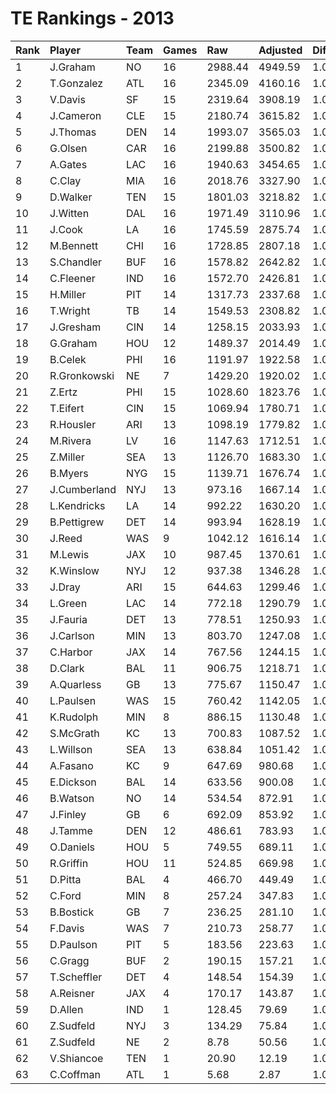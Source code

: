 # TE Rankings - 2013

| Rank | Player       | Team | Games | Raw     | Adjusted | Difficulty | Avg/Game | Typical | Consistency | Trend    |
| :----| :------------| :----| :-----| :-------| :--------| :----------| :--------| :-------| :-----------| :--------|
| 1    | J.Graham     | NO   | 16    | 2988.44 | 4949.59  | 1.000      | 309.35   | 336.75  | 9/0/7       | +135.1%  |
| 2    | T.Gonzalez   | ATL  | 16    | 2345.09 | 4160.16  | 1.000      | 260.01   | 248.26  | 10/0/6      | +157.0%  |
| 3    | V.Davis      | SF   | 15    | 2319.64 | 3908.19  | 1.000      | 260.55   | 257.11  | 8/1/6       | +142.4%  |
| 4    | J.Cameron    | CLE  | 15    | 2180.74 | 3615.82  | 1.000      | 241.05   | 275.80  | 11/0/4      | +147.4%  |
| 5    | J.Thomas     | DEN  | 14    | 1993.07 | 3565.03  | 1.000      | 254.64   | 230.81  | 5/0/9       | +98.2%   |
| 6    | G.Olsen      | CAR  | 16    | 2199.88 | 3500.82  | 1.000      | 218.80   | 215.96  | 7/2/7       | +100.3%  |
| 7    | A.Gates      | LAC  | 16    | 1940.63 | 3454.65  | 1.000      | 215.92   | 225.19  | 10/2/4      | +83.7%   |
| 8    | C.Clay       | MIA  | 16    | 2018.76 | 3327.90  | 1.000      | 207.99   | 201.13  | 10/0/6      | +143.5%  |
| 9    | D.Walker     | TEN  | 15    | 1801.03 | 3218.82  | 1.000      | 214.59   | 230.25  | 9/2/4       | +115.4%  |
| 10   | J.Witten     | DAL  | 16    | 1971.49 | 3110.96  | 1.000      | 194.43   | 221.74  | 10/0/6      | +184.4%  |
| 11   | J.Cook       | LA   | 16    | 1745.59 | 2875.74  | 1.000      | 179.73   | 190.90  | 9/3/4       | +180.7%  |
| 12   | M.Bennett    | CHI  | 16    | 1728.85 | 2807.18  | 1.000      | 175.45   | 185.04  | 9/1/6       | +132.2%  |
| 13   | S.Chandler   | BUF  | 16    | 1578.82 | 2642.82  | 1.000      | 165.18   | 164.77  | 9/0/7       | +156.3%  |
| 14   | C.Fleener    | IND  | 16    | 1572.70 | 2426.81  | 1.000      | 151.68   | 156.06  | 8/1/7       | +255.9%  |
| 15   | H.Miller     | PIT  | 14    | 1317.73 | 2337.68  | 1.000      | 166.98   | 143.44  | 6/1/7       | +136.1%  |
| 16   | T.Wright     | TB   | 14    | 1549.53 | 2308.82  | 1.000      | 164.92   | 152.53  | 7/1/6       | +254.3%  |
| 17   | J.Gresham    | CIN  | 14    | 1258.15 | 2033.93  | 1.000      | 145.28   | 134.92  | 6/0/8       | +118.3%  |
| 18   | G.Graham     | HOU  | 12    | 1489.37 | 2014.49  | 1.000      | 167.87   | 203.23  | 8/1/3       | INACTIVE |
| 19   | B.Celek      | PHI  | 16    | 1191.97 | 1922.58  | 1.000      | 120.16   | 135.07  | 10/0/6      | +307.7%  |
| 20   | R.Gronkowski | NE   | 7     | 1429.20 | 1920.02  | 1.000      | 274.29   | 266.36  | 3/1/3       | INACTIVE |
| 21   | Z.Ertz       | PHI  | 15    | 1028.60 | 1823.76  | 1.000      | 121.58   | 97.32   | 7/0/8       | +276.8%  |
| 22   | T.Eifert     | CIN  | 15    | 1069.94 | 1780.71  | 1.000      | 118.71   | 115.04  | 8/0/7       | +248.4%  |
| 23   | R.Housler    | ARI  | 13    | 1098.19 | 1779.82  | 1.000      | 136.91   | 143.37  | 7/1/5       | +390.7%  |
| 24   | M.Rivera     | LV   | 16    | 1147.63 | 1712.51  | 1.000      | 107.03   | 107.43  | 9/2/5       | +234.0%  |
| 25   | Z.Miller     | SEA  | 13    | 1126.70 | 1683.30  | 1.000      | 129.48   | 113.17  | 7/0/6       | +180.9%  |
| 26   | B.Myers      | NYG  | 15    | 1139.71 | 1676.74  | 1.000      | 111.78   | 112.46  | 7/2/6       | +187.8%  |
| 27   | J.Cumberland | NYJ  | 13    | 973.16  | 1667.14  | 1.000      | 128.24   | 106.16  | 6/1/6       | +304.7%  |
| 28   | L.Kendricks  | LA   | 14    | 992.22  | 1630.20  | 1.000      | 116.44   | 106.87  | 6/2/6       | +210.2%  |
| 29   | B.Pettigrew  | DET  | 14    | 993.94  | 1628.19  | 1.000      | 116.30   | 118.04  | 6/1/7       | +179.3%  |
| 30   | J.Reed       | WAS  | 9     | 1042.12 | 1616.14  | 1.000      | 179.57   | 166.42  | 5/1/3       | INACTIVE |
| 31   | M.Lewis      | JAX  | 10    | 987.45  | 1370.61  | 1.000      | 137.06   | 144.95  | 6/0/4       | +196.0%  |
| 32   | K.Winslow    | NYJ  | 12    | 937.38  | 1346.28  | 1.000      | 112.19   | 112.91  | 7/0/5       | +200.5%  |
| 33   | J.Dray       | ARI  | 15    | 644.63  | 1299.46  | 1.000      | 86.63    | 89.98   | 10/0/5      | +281.8%  |
| 34   | L.Green      | LAC  | 14    | 772.18  | 1290.79  | 1.000      | 92.20    | 73.02   | 7/1/6       | +1106.4% |
| 35   | J.Fauria     | DET  | 13    | 778.51  | 1250.93  | 1.000      | 96.23    | 84.58   | 7/0/6       | +414.0%  |
| 36   | J.Carlson    | MIN  | 13    | 803.70  | 1247.08  | 1.000      | 95.93    | 76.80   | 7/0/6       | INACTIVE |
| 37   | C.Harbor     | JAX  | 14    | 767.56  | 1244.15  | 1.000      | 88.87    | 83.59   | 8/0/6       | +395.0%  |
| 38   | D.Clark      | BAL  | 11    | 906.75  | 1218.71  | 1.000      | 110.79   | 108.09  | 6/1/4       | INACTIVE |
| 39   | A.Quarless   | GB   | 13    | 775.67  | 1150.47  | 1.000      | 88.50    | 69.24   | 7/1/5       | +338.8%  |
| 40   | L.Paulsen    | WAS  | 15    | 760.42  | 1142.05  | 1.000      | 76.14    | 73.65   | 8/0/7       | +807.0%  |
| 41   | K.Rudolph    | MIN  | 8     | 886.15  | 1130.48  | 1.000      | 141.31   | 152.16  | 5/1/2       | INACTIVE |
| 42   | S.McGrath    | KC   | 13    | 700.83  | 1087.52  | 1.000      | 83.66    | 67.84   | 6/0/7       | +288.2%  |
| 43   | L.Willson    | SEA  | 13    | 638.84  | 1051.42  | 1.000      | 80.88    | 56.00   | 7/0/6       | +647.9%  |
| 44   | A.Fasano     | KC   | 9     | 647.69  | 980.68   | 1.000      | 108.96   | 106.51  | 5/0/4       | +172.6%  |
| 45   | E.Dickson    | BAL  | 14    | 633.56  | 900.08   | 1.000      | 64.29    | 66.10   | 8/0/6       | +214.1%  |
| 46   | B.Watson     | NO   | 14    | 534.54  | 872.91   | 1.000      | 62.35    | 58.09   | 7/1/6       | +355.6%  |
| 47   | J.Finley     | GB   | 6     | 692.09  | 853.92   | 1.000      | 142.32   | 153.29  | 2/2/2       | INACTIVE |
| 48   | J.Tamme      | DEN  | 12    | 486.61  | 783.93   | 1.000      | 65.33    | 66.24   | 8/0/4       | +698.7%  |
| 49   | O.Daniels    | HOU  | 5     | 749.55  | 689.11   | 1.000      | 137.82   | 148.95  | 3/0/2       | INACTIVE |
| 50   | R.Griffin    | HOU  | 11    | 524.85  | 669.98   | 1.000      | 60.91    | 66.36   | 6/0/5       | +1231.7% |
| 51   | D.Pitta      | BAL  | 4     | 466.70  | 449.49   | 1.000      | 112.37   | 116.24  | 2/0/2       | N/A      |
| 52   | C.Ford       | MIN  | 8     | 257.24  | 347.83   | 1.000      | 43.48    | 52.74   | 6/0/2       | +557.6%  |
| 53   | B.Bostick    | GB   | 7     | 236.25  | 281.10   | 1.000      | 40.16    | 35.55   | 3/0/4       | +7302.5% |
| 54   | F.Davis      | WAS  | 7     | 210.73  | 258.77   | 1.000      | 36.97    | 33.19   | 4/0/3       | +649.1%  |
| 55   | D.Paulson    | PIT  | 5     | 183.56  | 223.63   | 1.000      | 44.73    | 35.33   | 2/0/3       | N/A      |
| 56   | C.Gragg      | BUF  | 2     | 190.15  | 157.21   | 1.000      | 78.60    | 78.60   | 1/0/1       | N/A      |
| 57   | T.Scheffler  | DET  | 4     | 148.54  | 154.39   | 1.000      | 38.60    | 58.61   | 3/0/1       | INACTIVE |
| 58   | A.Reisner    | JAX  | 4     | 170.17  | 143.87   | 1.000      | 35.97    | 50.76   | 3/0/1       | INACTIVE |
| 59   | D.Allen      | IND  | 1     | 128.45  | 79.69    | 1.000      | 79.69    | 79.69   | 0/1/0       | INACTIVE |
| 60   | Z.Sudfeld    | NYJ  | 3     | 134.29  | 75.84    | 1.000      | 25.28    | 12.98   | 2/0/3       | N/A      |
| 61   | Z.Sudfeld    | NE   | 2     | 8.78    | 50.56    | 1.000      | 25.28    | 12.98   | 2/0/3       | N/A      |
| 62   | V.Shiancoe   | TEN  | 1     | 20.90   | 12.19    | 1.000      | 12.19    | 12.19   | 0/1/0       | INACTIVE |
| 63   | C.Coffman    | ATL  | 1     | 5.68    | 2.87     | 1.000      | 2.87     | 2.87    | 0/1/0       | INACTIVE |


